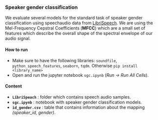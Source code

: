 ### Speaker gender classification
We evaluate several models for the standard task of speaker gender classification using speechaudio data from [LibriSpeech](http://www.openslr.org/12/). We are using the Mel-Frequency Cepstral Coefficients (**MFCC**) which are a small set of features which describe the overall shape of the spectral envelope of our audio signal.

#### How to run
* Make sure to have the following libraries: `soundfile`, `python_speech_features`, `seaborn`, `tqdm`. Otherwise `pip install <library_name>` 
* Open and run the jupyter notebook `sgc.ipynb` (*Run -> Run All Cells*). 

#### Content
- **`LibriSpeach`** : folder which contains speech audio samples.
- **`sgc.ipynb`** : notebook with speaker gender classification models.
- **`id_gender.csv`** : table that contains information about the mapping *(speaker_id, gender)*.



